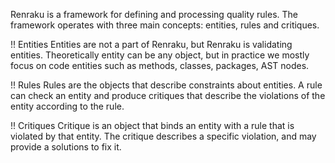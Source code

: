 Renraku is a framework for defining and processing quality rules. The framework operates with three main concepts: entities, rules and critiques.!! EntitiesEntities are not a part of Renraku, but Renraku is validating entities. Theoretically entity can be any object, but in practice we mostly focus on code entities such as methods, classes, packages, AST nodes.!! RulesRules are the objects that describe constraints about entities. A rule can check an entity and produce critiques that describe the violations of the entity according to the rule.!! CritiquesCritique is an object that binds an entity with a rule that is violated by that entity. The critique describes a specific violation, and may provide a solutions to fix it.
